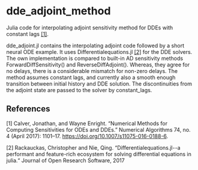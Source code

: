 # dde_adjoint_method
Julia code for interpolating adjoint sensitivity method for DDEs with constant lags [[1]](#1). 

dde_adjoint.jl contains the interpolating adjoint code followed by a short neural ODE example. It uses Differentialequations.jl [[2]](#2) for the DDE solvers. The own implementation is compared to built-in AD sensitivity methods ForwardDiffSensitivity() and ReverseDiffAdjoint(). Whereas, they agree for no delays, there is a considerable mismatch for non-zero delays. The method assumes constant lags, and currently also a smooth enough transition between initial history and DDE solution. The discontinuities from the adjoint state are passed to the solver by constant_lags.

## References
<a id="1">[1]</a> 
Calver, Jonathan, and Wayne Enright. “Numerical Methods for Computing Sensitivities for ODEs and DDEs.” Numerical Algorithms 74, no. 4 (April 2017): 1101–17. https://doi.org/10.1007/s11075-016-0188-6.

<a id="2">[2]</a> 
Rackauckas, Christopher and Nie, Qing. “Differentialequations.jl--a performant and feature-rich ecosystem for solving differential equations in julia.“ Journal of Open Research Software, 2017
